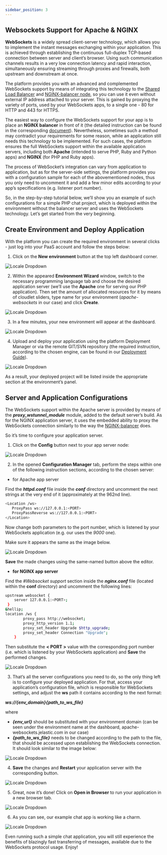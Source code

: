 ```yaml
---
sidebar_position: 3
---
```


## Websockets Support for Apache & NGINX

**WebSockets** is a widely spread client-server technology, which allows you to implement the instant messages exchanging within your application. This is achieved through establishing the continuous full-duplex TCP-based connection between server and client’s browser. Using such communication channels results in a very low connection latency and rapid interaction, simultaneously ensuring streaming through proxies and firewalls, both upstream and downstream at once.

The platform provides you with an advanced and complemented WebSockets support by means of integrating this technology to the [Shared Load Balancer](/docs/ApplicationSetting/External%20Access%20To%20Applications/Shared%20Load%20Balancer) and [NGINX-balancer node](https://cloudmydc.com/), so you can use it even without external IP address attached to your server. This is gained by proxying the variety of ports, used by your WebSockets apps, to a single one - 80 for HTTP and 443 for HTTPS.

The easiest way to configure the WebSockets support for your app is to place an **NGINX balancer** in front of it (the detailed instruction can be found in the corresponding [document](https://cloudmydc.com/)). Nevertheless, sometimes such a method may contradict your requirements for some reason, while an application still needs this technology to be implemented. For such cases, the platform ensures the full WebSockets support within the available application servers, including both **Apache** (intended to serve PHP, Ruby and Python apps) and **NGINX** (for PHP and Ruby apps).

The process of WebSocket’s integration can vary from application to application, but as for the server-side settings, the platform provides you with a configuration sample for each of the abovementioned nodes, thus you only need to uncomment it and add a few minor edits according to your app’s specifications (e.g. listener port number).

So, in the step-by-step tutorial below, we’ll show you an example of such configurations for a simple PHP chat project, which is deployed within the environment without the balancer server and uses the WebSockets technology. Let’s get started from the very beginning.

## Create Environment and Deploy Application

With the platform you can create the required environment in several clicks - just log into your PaaS account and follow the steps below:

1. Click on the **New environment** button at the top left dashboard corner.

<div style={{
    display:'flex',
    justifyContent: 'center',
    margin: '0 0 1rem 0'
}}>

![Locale Dropdown](./img/WebsocketsSupportforPHP/01-new-environment.png)

</div>

2. Within the appeared **Environment Wizard** window, switch to the necessary programming language tab and choose the desired application server (we’ll use the **Apache** one for serving our PHP application). Then set the amount of allocated resources for it by means of cloudlet sliders, type name for your environment (_apache-websockets_ in our case) and click **Create**.

<div style={{
    display:'flex',
    justifyContent: 'center',
    margin: '0 0 1rem 0'
}}>

![Locale Dropdown](./img/WebsocketsSupportforPHP/02-environment-wizard.png)

</div>

3. In a few minutes, your new environment will appear at the dashboard.

<div style={{
    display:'flex',
    justifyContent: 'center',
    margin: '0 0 1rem 0'
}}>

![Locale Dropdown](./img/WebsocketsSupportforPHP/03-environment-for-websockets-created.png)

</div>

4. Upload and deploy your application using the platform Deployment Manager or via the remote GIT/SVN repository (the required instruction, according to the chosen engine, can be found in our [Deployment Guide](https://cloudmydc.com/)).

<div style={{
    display:'flex',
    justifyContent: 'center',
    margin: '0 0 1rem 0'
}}>

![Locale Dropdown](./img/WebsocketsSupportforPHP/04-websockets-application-deployed.png)

</div>

As a result, your deployed project will be listed inside the appropriate section at the environment’s panel.

## Server and Application Configurations

The WebSockets support within the Apache server is provided by means of the **_proxy_wstunnel_module_** module, added to the default server’s build. As for the NGINX application server, it uses the embedded ability to proxy the WebSockets connection similarly to the way the [NGINX-balancer](https://cloudmydc.com/) does.

So it’s time to configure your application server.

1. Click on the **Config** button next to your app server node:

<div style={{
    display:'flex',
    justifyContent: 'center',
    margin: '0 0 1rem 0'
}}>

![Locale Dropdown](./img/WebsocketsSupportforPHP/05-apache-config.png)

</div>

2. In the opened **Configuration Manager** tab, perform the steps within one of the following instruction sections, according to the chosen server:

- for Apache app server

Find the **_httpd.conf_** file inside the **_conf_** directory and uncomment the next strings at the very end of it (approximately at the 962nd line).

```bash
<Location /ws>
   ProxyPass ws://127.0.0.1:<PORT>
   ProxyPassReverse ws://127.0.0.1:<PORT>
</Location>
```

Now change both parameters to the port number, which is listened by your WebSockets application (e.g. our uses the _9000_ one).

Make sure it appears the same as the image below.

<div style={{
    display:'flex',
    justifyContent: 'center',
    margin: '0 0 1rem 0'
}}>

![Locale Dropdown](./img/WebsocketsSupportforPHP/06-apache-httpd-conf.png)

</div>

**Save** the made changes using the same-named button above the editor.

- **for NGINX app server**

Find the _#Websocket support_ section inside the **_nginx.conf_** file (located within the **conf** directory) and uncomment the following lines:

```bash
upstream websocket {
    server 127.0.0.1:<PORT>;
 }
&hellip;
location /ws {
        proxy_pass http://websocket;
        proxy_http_version 1.1;
        proxy_set_header Upgrade $http_upgrade;
        proxy_set_header Connection "Upgrade";
    }
```

Then substitute the <b>< PORT ></b> value with the corresponding port number (i.e. which is listened by your WebSockets application) and **Save** the performed changes.

<div style={{
    display:'flex',
    justifyContent: 'center',
    margin: '0 0 1rem 0'
}}>

![Locale Dropdown](./img/WebsocketsSupportforPHP/07-nginx-websockerts-configs.png)

</div>

3. That’s all the server configurations you need to do, so the only thing left is to configure your deployed application. For that, access your application’s configuration file, which is responsible for WebSockets settings, and adjust the **ws** path it contains according to the next format:

**_ws://{env_domain}{path_to_ws_file}_**

where

- **_{env_url}_** should be substituted with your environment domain (can be seen under the environment name at the dashboard, apache-websockets.jelastic.com in our case)
- **_{path_to_ws_file}_** needs to be changed according to the path to the file, that should be accessed upon establishing the WebSockets connection.
  It should look similar to the image below:

<div style={{
    display:'flex',
    justifyContent: 'center',
    margin: '0 0 1rem 0'
}}>

![Locale Dropdown](./img/WebsocketsSupportforPHP/08-application-websockets-path.png)

</div>

4. **Save** the changes and **Restart** your application server with the corresponding button.

<div style={{
    display:'flex',
    justifyContent: 'center',
    margin: '0 0 1rem 0'
}}>

![Locale Dropdown](./img/WebsocketsSupportforPHP/09-apache-restart.png)

</div>

5. Great, now it’s done! Click on **Open in Browser** to run your application in a new browser tab.

<div style={{
    display:'flex',
    justifyContent: 'center',
    margin: '0 0 1rem 0'
}}>

![Locale Dropdown](./img/WebsocketsSupportforPHP/10-open-in-browser.png)

</div>

6. As you can see, our example chat app is working like a charm.

<div style={{
    display:'flex',
    justifyContent: 'center',
    margin: '0 0 1rem 0'
}}>

![Locale Dropdown](./img/WebsocketsSupportforPHP/11-websockerts-chat-application.png)

</div>

Even running such a simple chat application, you will still experience the benefits of blazingly fast transferring of messages, available due to the WebSockets protocol usage. Enjoy!
